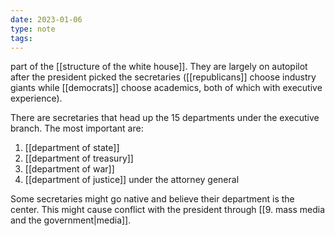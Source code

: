 ```yaml
---
date: 2023-01-06
type: note
tags:
---
```


part of the [[structure of the white house]]. They are largely on autopilot after the president picked the secretaries ([[republicans]] choose industry giants while [[democrats]] choose academics, both of which with executive experience).

There are secretaries that head up the 15 departments under the executive branch. The most important are:
1. [[department of state]]
2. [[department of treasury]]
3. [[department of war]]
4. [[department of justice]] under the attorney general

Some secretaries might go native and believe their department is the center. This might cause conflict with the president through [[9. mass media and the government|media]].
